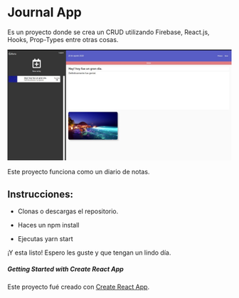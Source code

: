 # Journal App

Es un proyecto donde se crea un CRUD utilizando Firebase, React.js, Hooks, Prop-Types
entre otras cosas.

 <img src='./src/journalApp.jpeg'>

Este proyecto funciona como un diario de notas.

## Instrucciones:

- Clonas o descargas el repositorio.

- Haces un npm install

- Ejecutas yarn start

¡Y esta listo! Espero les guste y que tengan un lindo día.

##### Getting Started with Create React App

Este proyecto fué creado con [Create React App](https://github.com/facebook/create-react-app).


